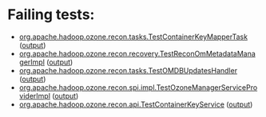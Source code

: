 # Failing tests: 

 * [org.apache.hadoop.ozone.recon.tasks.TestContainerKeyMapperTask](hadoop-ozone/recon/org.apache.hadoop.ozone.recon.tasks.TestContainerKeyMapperTask.txt) ([output](hadoop-ozone/recon/org.apache.hadoop.ozone.recon.tasks.TestContainerKeyMapperTask-output.txt))
 * [org.apache.hadoop.ozone.recon.recovery.TestReconOmMetadataManagerImpl](hadoop-ozone/recon/org.apache.hadoop.ozone.recon.recovery.TestReconOmMetadataManagerImpl.txt) ([output](hadoop-ozone/recon/org.apache.hadoop.ozone.recon.recovery.TestReconOmMetadataManagerImpl-output.txt))
 * [org.apache.hadoop.ozone.recon.tasks.TestOMDBUpdatesHandler](hadoop-ozone/recon/org.apache.hadoop.ozone.recon.tasks.TestOMDBUpdatesHandler.txt) ([output](hadoop-ozone/recon/org.apache.hadoop.ozone.recon.tasks.TestOMDBUpdatesHandler-output.txt))
 * [org.apache.hadoop.ozone.recon.spi.impl.TestOzoneManagerServiceProviderImpl](hadoop-ozone/recon/org.apache.hadoop.ozone.recon.spi.impl.TestOzoneManagerServiceProviderImpl.txt) ([output](hadoop-ozone/recon/org.apache.hadoop.ozone.recon.spi.impl.TestOzoneManagerServiceProviderImpl-output.txt))
 * [org.apache.hadoop.ozone.recon.api.TestContainerKeyService](hadoop-ozone/recon/org.apache.hadoop.ozone.recon.api.TestContainerKeyService.txt) ([output](hadoop-ozone/recon/org.apache.hadoop.ozone.recon.api.TestContainerKeyService-output.txt))
